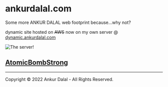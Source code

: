 # ankurdalal.com

Some more ANKUR DALAL web footprint because...why not?

dynamic site hosted on ~~AWS~~ now on my own server @ [dynamic.ankurdalal.com](http://dynamic.ankurdalal.com)

![The server!](./assets/images/ankur-dalal-com-server.JPG)

<!-- [Notes](notes.md) -->

## [AtomicBombStrong](./AtomicBombStrong/theory.md)


---
Copyright © 2022 Ankur Dalal - All Rights Reserved.
